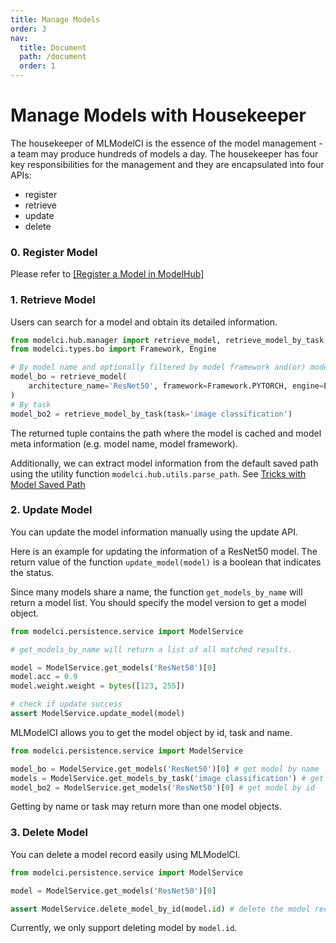 ```yaml
---
title: Manage Models
order: 3
nav:
  title: Document
  path: /document
  order: 1
---
```


# Manage Models with Housekeeper

The housekeeper of MLModelCI is the essence of the model management - a team may produce hundreds of models a day. The housekeeper has four key responsibilities for the management and they are encapsulated into four APIs:

- register
- retrieve
- update
- delete

### 0. Register Model

Please refer to [[Register a Model in ModelHub]](register.md)

### 1. Retrieve Model

Users can search for a model and obtain its detailed information.

```python
from modelci.hub.manager import retrieve_model, retrieve_model_by_task
from modelci.types.bo import Framework, Engine

# By model name and optionally filtered by model framework and(or) model engine
model_bo = retrieve_model(
    architecture_name='ResNet50', framework=Framework.PYTORCH, engine=Engine.TORCHSCRIPT
)
# By task
model_bo2 = retrieve_model_by_task(task='image classification')
```

The returned tuple contains the path where the model is cached and model meta information (e.g. model name, model framework).

Additionally, we can extract model information from the default saved path using the utility function
`modelci.hub.utils.parse_path`. See [Tricks with Model Saved Path](./register.md#tricks-with-model-saved-path)

### 2. Update Model

You can update the model information manually using the update API.

Here is an example for updating the information of a ResNet50 model. The return value of the function `update_model(model)` is a boolean that indicates the status.

Since many models share a name, the function `get_models_by_name` will return a model list. You should specify the model version to get a model object.

```python
from modelci.persistence.service import ModelService

# get_models_by_name will return a list of all matched results.

model = ModelService.get_models('ResNet50')[0]
model.acc = 0.9
model.weight.weight = bytes([123, 255])

# check if update success
assert ModelService.update_model(model)
```

MLModelCI allows you to get the model object by id, task and name.

```python
from modelci.persistence.service import ModelService

model_bo = ModelService.get_models('ResNet50')[0] # get model by name
models = ModelService.get_models_by_task('image classification') # get model by task
model_bo2 = ModelService.get_models('ResNet50')[0] # get model by id
```

Getting by name or task may return more than one model objects.

### 3. Delete Model

You can delete a model record easily using MLModelCI.

```python
from modelci.persistence.service import ModelService

model = ModelService.get_models('ResNet50')[0]

assert ModelService.delete_model_by_id(model.id) # delete the model record
```

Currently, we only support deleting model by `model.id`.
